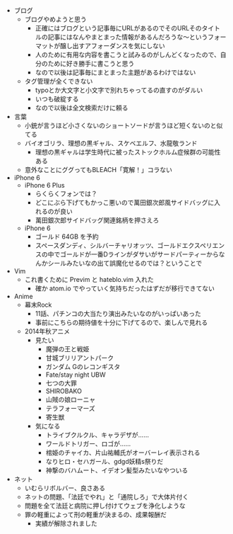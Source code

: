 
- ブログ
  - ブログやめようと思う
    - 正確にはブログという記事毎にURLがあるのでそのURLそのタイトルの記事にはなんやまとまった情報があるんだろうな〜というフォーマットが醸し出すアフォーダンスを気にしない
    - 人のために有用な内容を書こうと試みるのがしんどくなったので、自分のために好き勝手に書こうと思う
    - なので以後は記事毎にまとまった主題があるわけではない
  - タグ管理が全くできない
    - typoとか大文字と小文字で別れちゃってるの直すのがダルい
    - いつも破綻する
    - なので以後は全文検索だけに頼る
- 言葉
  - 小銃が言うほど小さくないのショートソードが言うほど短くないのと似てる
  - バイオゴリラ、理想の黒ギャル、スケベエルフ、水龍敬ランド
    - 理想の黒ギャルは学生時代に被ったストックホルム症候群の可能性ある
  - 意外なことにググってもBLEACH「寛解！」コラない
- iPhone 6
  - iPhone 6 Plus
    - らくらくフォンでは？
    - どこにぶら下げてもかっこ悪いので萬田銀次郎風サイドバッグに入れるのが良い
    - 萬田銀次郎サイドバッグ関連銘柄を押さえろ
  - iPhone 6
    - ゴールド 64GB を予約
    - スペースダンディ、シルバーチャリオッツ、ゴールドエクスペリエンスの中でゴールドが一番Dラインがダサいがサードパーティーからなんかシールみたいなの出て誤魔化せるのでは？ということで
- Vim
  - これ書くために Previm と hateblo.vim 入れた
    - 確か atom.io でやっていく気持ちだったはずだが移行できてない
- Anime
  - 幕末Rock
    - 11話、パチンコの大当たり演出みたいなのがいっぱいあった
    - 事前にこちらの期待値を十分に下げてるので、楽しんで見れる
  - 2014年秋アニメ
    - 見たい
      - 魔弾の王と戦姫
      - 甘城ブリリアントパーク
      - ガンダム Gのレコンギスタ
      - Fate/stay night UBW
      - 七つの大罪
      - SHIROBAKO
      - 山賊の娘ローニャ
      - テラフォーマーズ
      - 寄生獣
    - 気になる
      - トライブクルクル、キャラデザが……
      - ワールドトリガー、ロゴが……
      - 棺姫のチャイカ、片山祐輔氏がオーバーレイ表示される
      - なりヒロ・セハガール、gdgd妖精s祭りだ
      - 神撃のバハムート、イデオン髪型みたいなやついる
- ネット
  - いむらリボルバー、良さある
  - ネットの問題、「法廷でやれ」と「通院しろ」で大体片付く
  - 問題を全て法廷と病院に押し付けてウェブを浄化しような
  - 罪の軽重によって刑の軽重が決まるの、成果報酬だ
    - 実績が解除されました
